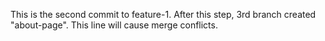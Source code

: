 This is the second commit to feature-1.
After this step, 3rd branch created "about-page".
This line will cause merge conflicts.
